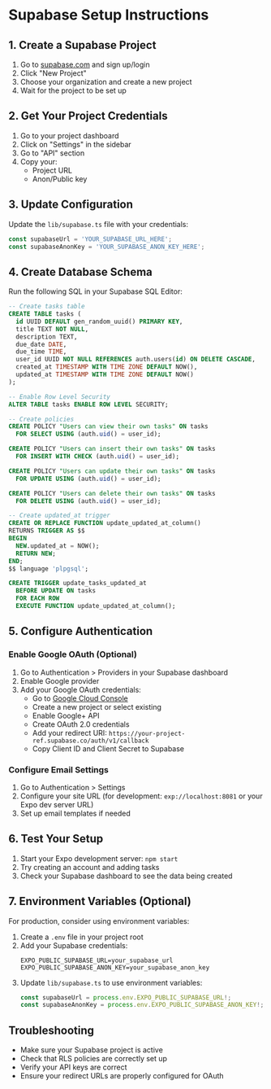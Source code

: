 # Supabase Setup Instructions

## 1. Create a Supabase Project

1. Go to [supabase.com](https://supabase.com) and sign up/login
2. Click "New Project"
3. Choose your organization and create a new project
4. Wait for the project to be set up

## 2. Get Your Project Credentials

1. Go to your project dashboard
2. Click on "Settings" in the sidebar
3. Go to "API" section
4. Copy your:
   - Project URL
   - Anon/Public key

## 3. Update Configuration

Update the `lib/supabase.ts` file with your credentials:

```typescript
const supabaseUrl = 'YOUR_SUPABASE_URL_HERE';
const supabaseAnonKey = 'YOUR_SUPABASE_ANON_KEY_HERE';
```

## 4. Create Database Schema

Run the following SQL in your Supabase SQL Editor:

```sql
-- Create tasks table
CREATE TABLE tasks (
  id UUID DEFAULT gen_random_uuid() PRIMARY KEY,
  title TEXT NOT NULL,
  description TEXT,
  due_date DATE,
  due_time TIME,
  user_id UUID NOT NULL REFERENCES auth.users(id) ON DELETE CASCADE,
  created_at TIMESTAMP WITH TIME ZONE DEFAULT NOW(),
  updated_at TIMESTAMP WITH TIME ZONE DEFAULT NOW()
);

-- Enable Row Level Security
ALTER TABLE tasks ENABLE ROW LEVEL SECURITY;

-- Create policies
CREATE POLICY "Users can view their own tasks" ON tasks
  FOR SELECT USING (auth.uid() = user_id);

CREATE POLICY "Users can insert their own tasks" ON tasks
  FOR INSERT WITH CHECK (auth.uid() = user_id);

CREATE POLICY "Users can update their own tasks" ON tasks
  FOR UPDATE USING (auth.uid() = user_id);

CREATE POLICY "Users can delete their own tasks" ON tasks
  FOR DELETE USING (auth.uid() = user_id);

-- Create updated_at trigger
CREATE OR REPLACE FUNCTION update_updated_at_column()
RETURNS TRIGGER AS $$
BEGIN
  NEW.updated_at = NOW();
  RETURN NEW;
END;
$$ language 'plpgsql';

CREATE TRIGGER update_tasks_updated_at
  BEFORE UPDATE ON tasks
  FOR EACH ROW
  EXECUTE FUNCTION update_updated_at_column();
```

## 5. Configure Authentication

### Enable Google OAuth (Optional)

1. Go to Authentication > Providers in your Supabase dashboard
2. Enable Google provider
3. Add your Google OAuth credentials:
   - Go to [Google Cloud Console](https://console.cloud.google.com/)
   - Create a new project or select existing
   - Enable Google+ API
   - Create OAuth 2.0 credentials
   - Add your redirect URI: `https://your-project-ref.supabase.co/auth/v1/callback`
   - Copy Client ID and Client Secret to Supabase

### Configure Email Settings

1. Go to Authentication > Settings
2. Configure your site URL (for development: `exp://localhost:8081` or your Expo dev server URL)
3. Set up email templates if needed

## 6. Test Your Setup

1. Start your Expo development server: `npm start`
2. Try creating an account and adding tasks
3. Check your Supabase dashboard to see the data being created

## 7. Environment Variables (Optional)

For production, consider using environment variables:

1. Create a `.env` file in your project root
2. Add your Supabase credentials:
   ```
   EXPO_PUBLIC_SUPABASE_URL=your_supabase_url
   EXPO_PUBLIC_SUPABASE_ANON_KEY=your_supabase_anon_key
   ```
3. Update `lib/supabase.ts` to use environment variables:
   ```typescript
   const supabaseUrl = process.env.EXPO_PUBLIC_SUPABASE_URL!;
   const supabaseAnonKey = process.env.EXPO_PUBLIC_SUPABASE_ANON_KEY!;
   ```

## Troubleshooting

- Make sure your Supabase project is active
- Check that RLS policies are correctly set up
- Verify your API keys are correct
- Ensure your redirect URLs are properly configured for OAuth
